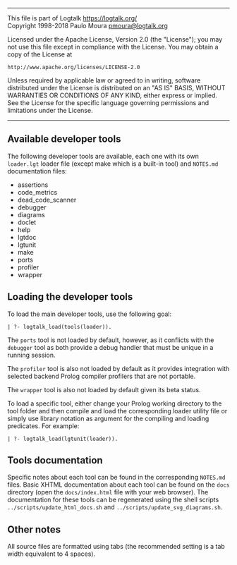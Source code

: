 ________________________________________________________________________

This file is part of Logtalk <https://logtalk.org/>  
Copyright 1998-2018 Paulo Moura <pmoura@logtalk.org>

Licensed under the Apache License, Version 2.0 (the "License");
you may not use this file except in compliance with the License.
You may obtain a copy of the License at

    http://www.apache.org/licenses/LICENSE-2.0

Unless required by applicable law or agreed to in writing, software
distributed under the License is distributed on an "AS IS" BASIS,
WITHOUT WARRANTIES OR CONDITIONS OF ANY KIND, either express or implied.
See the License for the specific language governing permissions and
limitations under the License.
________________________________________________________________________


Available developer tools
-------------------------

The following developer tools are available, each one with its own
`loader.lgt` loader file (except make which is a built-in tool) and
`NOTES.md` documentation files:

- assertions
- code_metrics
- dead_code_scanner
- debugger
- diagrams
- doclet
- help
- lgtdoc
- lgtunit
- make
- ports
- profiler
- wrapper


Loading the developer tools
---------------------------

To load the main developer tools, use the following goal:

	| ?- logtalk_load(tools(loader)).

The `ports` tool is not loaded by default, however, as it conflicts with
the `debugger` tool as both provide a debug handler that must be unique
in a running session.

The `profiler` tool is also not loaded by default as it provides integration
with selected backend Prolog compiler profilers that are not portable.

The `wrapper` tool is also not loaded by default given its beta status.

To load a specific tool, either change your Prolog working directory
to the tool folder and then compile and load the corresponding loader
utility file or simply use library notation as argument for the
compiling and loading predicates. For example:

	| ?- logtalk_load(lgtunit(loader)).


Tools documentation
-------------------

Specific notes about each tool can be found in the corresponding `NOTES.md`
files. Basic XHTML documentation about each tool can be found on the `docs`
directory (open the `docs/index.html` file with your web browser). The
documentation for these tools can be regenerated using the shell scripts
`../scripts/update_html_docs.sh` and `../scripts/update_svg_diagrams.sh`.


Other notes
-----------

All source files are formatted using tabs (the recommended setting is a
tab width equivalent to 4 spaces).
